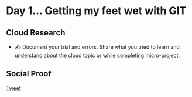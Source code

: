 <!-- This is a template you can use for quick progress days. It removes a lot of the steps we encourage you to share in the longer template 000-DAY-ARTICLE-LONG-TEMPLATE.MD-->

# Day 1... Getting my feet wet with GIT

## Cloud Research

- ✍️ Document your trial and errors. Share what you tried to learn and understand about the cloud topic or while completing micro-project.

## Social Proof



[Tweet](https://twitter.com/Yatta/status/1534513775952515073)
